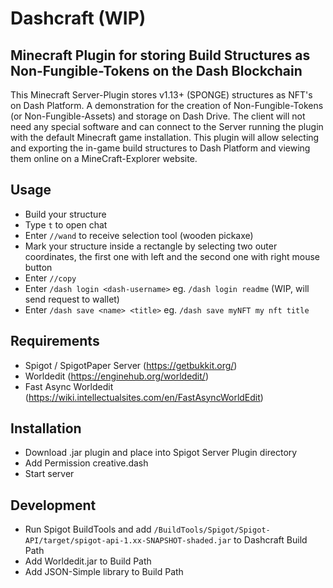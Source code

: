 # Dashcraft (WIP)

## Minecraft Plugin for storing Build Structures as Non-Fungible-Tokens on the Dash Blockchain

This Minecraft Server-Plugin stores v1.13+ (SPONGE) structures as NFT's on Dash Platform. A demonstration for the creation of Non-Fungible-Tokens (or Non-Fungible-Assets) and storage on Dash Drive. The client will not need any special software and can connect to the Server running the plugin with the default Minecraft game installation.
This plugin will allow selecting and exporting the in-game build structures to Dash Platform and viewing them online on a MineCraft-Explorer website.

## Usage
- Build your structure
- Type `t` to open chat
- Enter `//wand` to receive selection tool (wooden pickaxe)
- Mark your structure inside a rectangle by selecting two outer coordinates, the first one with left and the second one with right mouse button
- Enter `//copy` 
- Enter `/dash login <dash-username>` eg. `/dash login readme` (WIP, will send request to wallet)
- Enter `/dash save <name> <title>` eg. `/dash save myNFT my nft title`

## Requirements
- Spigot / SpigotPaper Server (https://getbukkit.org/)
- Worldedit (https://enginehub.org/worldedit/)
- Fast Async Worldedit (https://wiki.intellectualsites.com/en/FastAsyncWorldEdit)

## Installation
- Download .jar plugin and place into Spigot Server Plugin directory
- Add Permission creative.dash
- Start server

## Development

- Run Spigot BuildTools and add `/BuildTools/Spigot/Spigot-API/target/spigot-api-1.xx-SNAPSHOT-shaded.jar` to Dashcraft Build Path
- Add Worldedit.jar to Build Path
- Add JSON-Simple library to Build Path
